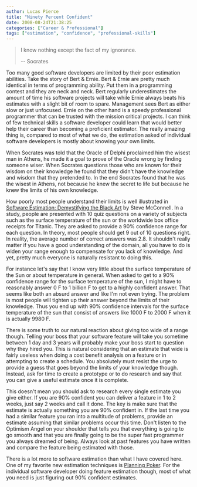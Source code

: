 ```yaml
---
author: Lucas Pierce
title: "Ninety Percent Confident"
date: 2008-08-24T21:38:25
categories: ["Career & Professional"]
tags: ["estimation", "confidence", "professional-skills"]
---
```


> I know nothing except the fact of my ignorance.
> 
> -- Socrates

Too many good software developers are limited by their poor estimation abilities. Take the story of Bert & Ernie. Bert & Ernie are pretty much identical in terms of programming ability. Put them in a programming contest and they are neck and neck. Bert regularly underestimates the amount of time his software projects will take while Ernie always beats his estimates with a slight bit of room to spare. Management sees Bert as either slow or just unfocused. Ernie on the other hand is a speedy professional programmer that can be trusted with the mission critical projects. I can think of few technical skills a software developer could learn that would better help their career than becoming a proficient estimator. The really amazing thing is, compared to most of what we do, the estimation asked of individual software developers is mostly about knowing your own limits.

When Socrates was told that the Oracle of Delphi proclaimed him the wisest man in Athens, he made it a goal to prove of the Oracle wrong by finding someone wiser. When Socrates questions those who are known for their wisdom on their knowledge he found that they didn't have the knowledge and wisdom that they pretended to. In the end Socrates found that he was the wisest in Athens, not because he knew the secret to life but because he knew the limits of his own knowledge.

How poorly most people understand their limits is well illustrated in [Software Estimation: Demystifying the Black Art](http://www.amazon.com/Software-Estimation-Demystifying-Practices-Microsoft/dp/0735605351) by Steve McConnell. In a study, people are presented with 10 quiz questions on a variety of subjects such as the surface temperature of the sun or the worldwide box office receipts for Titanic. They are asked to provide a 90% confidence range for each question. In theory, most people should get 9 out of 10 questions right. In reality, the average number of correct answers was 2.8. It shouldn't really matter if you have a good understanding of the domain, all you have to do is widen your range enough to compensate for you lack of knowledge. And yet, pretty much everyone is naturally resistant to doing this.

For instance let's say that I know very little about the surface temperature of the Sun or about temperature in general. When asked to get to a 90% confidence range for the surface temperature of the sun, I might have to reasonably answer 0 F to 1 billion F to get to a highly confident answer. That seems like both an absurd answer and like I'm not even trying. The problem is most people will tighten up their answer beyond the limits of their knowledge. Thus you end up with 90% confidence intervals for the surface temperature of the sun that consist of answers like 1000 F to 2000 F when it is actually 9980 F.

There is some truth to our natural reaction about giving too wide of a range though. Telling your boss that your software feature will take you sometime between 1 day and 3 years will probably make your boss start to question why they hired you. This is natural considering that an estimate that wide is fairly useless when doing a cost benefit analysis on a feature or in attempting to create a schedule. You absolutely must resist the urge to provide a guess that goes beyond the limits of your knowledge though. Instead, ask for time to create a prototype or to do research and say that you can give a useful estimate once it is complete.

This doesn't mean you should ask to research every single estimate you give either. If you are 90% confident you can deliver a feature in 1 to 2 weeks, just say 2 weeks and call it done. The key is make sure that the estimate is actually something you are 90% confident in. If the last time you had a similar feature you ran into a multitude of problems, provide an estimate assuming that similar problems occur this time. Don't listen to the Optimism Angel on your shoulder that tells you that everything is going to go smooth and that you are finally going to be the super fast programmer you always dreamed of being. Always look at past features you have written and compare the feature being estimated with those.

There is a lot more to software estimation than what I have covered here. One of my favorite new estimation techniques is [Planning Poker](http://en.wikipedia.org/wiki/Planning_poker). For the individual software developer doing feature estimation though, most of what you need is just figuring out 90% confident estimates.

